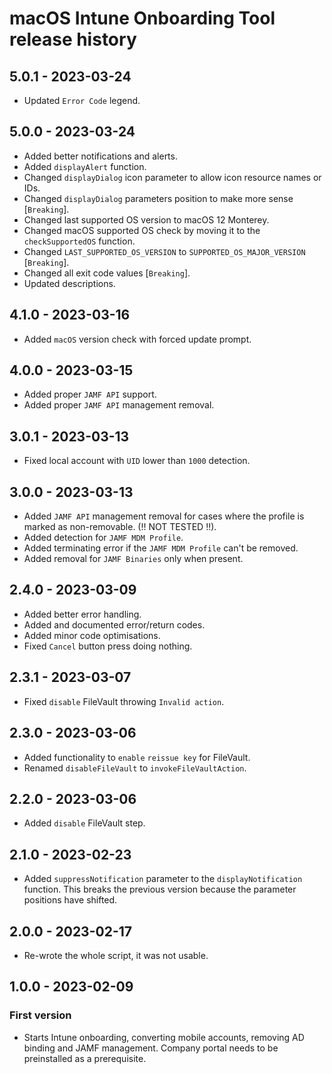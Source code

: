 # macOS Intune Onboarding Tool release history

## 5.0.1 - 2023-03-24

* Updated `Error Code` legend.

## 5.0.0 - 2023-03-24

* Added better notifications and alerts.
* Added `displayAlert` function.
* Changed `displayDialog` icon parameter to allow icon resource names or IDs.
* Changed `displayDialog` parameters position to make more sense [`Breaking`].
* Changed last supported OS version to macOS 12 Monterey.
* Changed macOS supported OS check by moving it to the `checkSupportedOS` function.
* Changed `LAST_SUPPORTED_OS_VERSION` to `SUPPORTED_OS_MAJOR_VERSION` [`Breaking`].
* Changed all exit code values [`Breaking`].
* Updated descriptions.

## 4.1.0 - 2023-03-16

* Added `macOS` version check with forced update prompt.

## 4.0.0 - 2023-03-15

* Added proper `JAMF API` support.
* Added proper `JAMF API` management removal.

## 3.0.1 - 2023-03-13

* Fixed local account with `UID` lower than `1000` detection.

## 3.0.0 - 2023-03-13

* Added `JAMF API` management removal for cases where the profile is marked as non-removable. (!! NOT TESTED !!).
* Added detection for `JAMF MDM Profile`.
* Added terminating error if the `JAMF MDM Profile` can't be removed.
* Added removal for `JAMF Binaries` only when present.

## 2.4.0 - 2023-03-09

* Added better error handling.
* Added and documented error/return codes.
* Added minor code optimisations.
* Fixed `Cancel` button press doing nothing.

## 2.3.1 - 2023-03-07

* Fixed `disable` FileVault throwing `Invalid action`.

## 2.3.0 - 2023-03-06

* Added functionality to `enable` `reissue key` for FileVault.
* Renamed `disableFileVault` to `invokeFileVaultAction`.

## 2.2.0 - 2023-03-06

* Added `disable` FileVault step.

## 2.1.0 - 2023-02-23

* Added `suppressNotification` parameter to the `displayNotification` function. This breaks the previous version because the parameter positions have shifted.

## 2.0.0 - 2023-02-17

* Re-wrote the whole script, it was not usable.

## 1.0.0 - 2023-02-09

### First version

* Starts Intune onboarding, converting mobile accounts, removing AD binding and JAMF management. Company portal needs to be preinstalled as a prerequisite.
